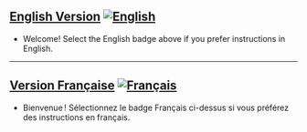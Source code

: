 ## [English Version](readme_files/fr_readme.md) [![English](https://raw.githubusercontent.com/stevenrskelton/flag-icon/master/png/16/country-4x3/us.png)](readme_files/en_readme.md)
- Welcome! Select the English badge above if you prefer instructions in English.
---

## [Version Française](readme_files/fr_readme.md) [![Français](https://raw.githubusercontent.com/stevenrskelton/flag-icon/master/png/16/country-4x3/fr.png)](readme_files/fr_readme.md)
- Bienvenue ! Sélectionnez le badge Français ci-dessus si vous préférez des instructions en français.  
